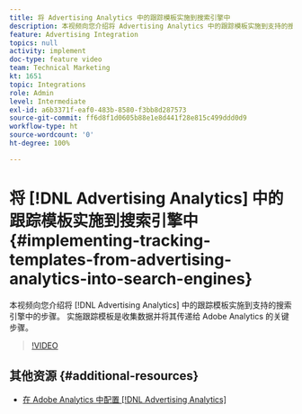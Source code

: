 ```yaml
---
title: 将 Advertising Analytics 中的跟踪模板实施到搜索引擎中
description: 本视频向您介绍将 Advertising Analytics 中的跟踪模板实施到支持的搜索引擎中的步骤。 实施跟踪模板是收集数据并将其传递给 Adobe Analytics 的关键步骤。
feature: Advertising Integration
topics: null
activity: implement
doc-type: feature video
team: Technical Marketing
kt: 1651
topic: Integrations
role: Admin
level: Intermediate
exl-id: a6b3371f-eaf0-483b-8580-f3bb8d287573
source-git-commit: ff6d8f1d0605b88e1e8d441f28e815c499ddd0d9
workflow-type: ht
source-wordcount: '0'
ht-degree: 100%

---
```


# 将 [!DNL Advertising Analytics] 中的跟踪模板实施到搜索引擎中 {#implementing-tracking-templates-from-advertising-analytics-into-search-engines}

本视频向您介绍将 [!DNL Advertising Analytics] 中的跟踪模板实施到支持的搜索引擎中的步骤。 实施跟踪模板是收集数据并将其传递给 Adobe Analytics 的关键步骤。

>[!VIDEO](https://video.tv.adobe.com/v/23120/?quality=12)

## 其他资源 {#additional-resources}

* [在 Adobe Analytics 中配置  [!DNL Advertising Analytics] ](https://helpx.adobe.com/cn/analytics/kt/using/advertising-analytics-feature-video-configure.html)
